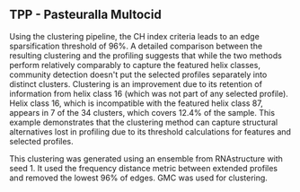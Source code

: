 ## TPP - Pasteuralla Multocid

Using the clustering pipeline, the CH index criteria leads to an edge 
sparsification threshold of 96%. A detailed comparison between the resulting 
clustering and the profiling suggests that while the two methods perform 
relatively comparably to capture the featured helix classes, community 
detection doesn't put the selected profiles separately into distinct clusters. 
Clustering is an improvement due to its retention of information from helix 
class 16 (which was not part of any selected profile). Helix class 16, 
which is incompatible with the featured helix class 87, appears in 7 of the 
34 clusters, which covers 12.4% of the sample. This example demonstrates 
that the clustering method can capture structural alternatives lost in 
profiling due to its threshold calculations for features and selected profiles.

This clustering was generated using an ensemble from RNAstructure with seed 1. 
It used the frequency distance metric between extended profiles and removed the 
lowest 96% of edges. GMC was used for clustering.
